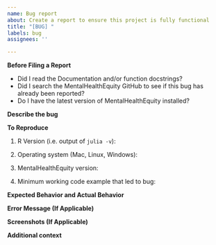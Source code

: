 ```yaml
---
name: Bug report
about: Create a report to ensure this project is fully functional
title: "[BUG] "
labels: bug
assignees: ''

---
```


**Before Filing a Report**

- Did I read the Documentation and/or function docstrings?
- Did I search the MentalHealthEquity GitHub to see if this bug has already been reported?
- Do I have the latest version of MentalHealthEquity installed? 

**Describe the bug**

<!--A clear and concise description of what the bug is.-->

**To Reproduce**

1. R Version (i.e. output of `julia -v`):

2. Operating system (Mac, Linux, Windows):

3. MentalHealthEquity version:

4. Minimum working code example that led to bug:

**Expected Behavior and Actual Behavior**

<!--A clear and concise description of what you expected to happen followed up with an explanation of what actually happened.-->

**Error Message (If Applicable)**



**Screenshots (If Applicable)**



**Additional context**

<!--Add any other context about the problem here.-->
